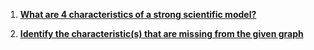 1. **[What are 4 characteristics of a strong scientific model?](../Class1/Class1Notes.md#What-makes-good-science)**

2. **[Identify the characteristic(s) that are missing from the given graph](../Class3/Class3Notes.md#creating-a-figure)**
